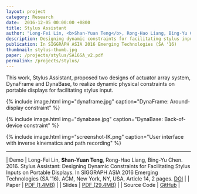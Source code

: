 ```yaml
---
layout: project
category: Research
date:  2016-12-05 00:00:00 +0800
title: Stylus Assistant
author: "Long-Fei Lin, <b>Shan-Yuan Teng</b>, Rong-Hao Liang, Bing-Yu Chen"
description: Designing dynamic constraints for facilitating stylus inputs on portable displays
publication: In SIGGRAPH ASIA 2016 Emerging Technologies (SA '16)
thumbnail: stylus-thumb.jpg
paper: /projects/stylus/SA16SA_v2.pdf
permalink: /projects/stylus/
---
```


This work, Stylus Assistant, proposed two designs of actuator array system, DynaFrame and DynaBase, to realize dynamic physical constraints on portable displays for facilitating stylus input.

{% include image.html
           img="dynaframe.jpg"
           caption="DynaFrame: Around-display constraint" %}

{% include image.html
           img="dynabase.jpg"
           caption="DynaBase: Back-of-device constraint" %}

{% include image.html
           img="screenshot-IK.png"
           caption="User interface with inverse kinematics and path recording" %}

---

| Demo | Long-Fei Lin, **Shan-Yuan Teng**, Rong-Hao Liang, Bing-Yu Chen. 2016. Stylus Assistant: Designing Dynamic Constraints for Facilitating Stylus Inputs on Portable Displays. In SIGGRAPH ASIA 2016 Emerging Technologies (SA '16). ACM, New York, NY, USA, Article 14, 2 pages. [DOI](https://doi.org/10.1145/2988240.2988255) |
| Paper | [PDF (1.4MB)](SA16SA_v2.pdf) |
| Slides | [PDF (29.4MB)](siggraph_asia_etech_final.pdf) |
| Source Code | [GitHub](http://github.com/tanyuan/Stylus-Assistant-Demo) |
